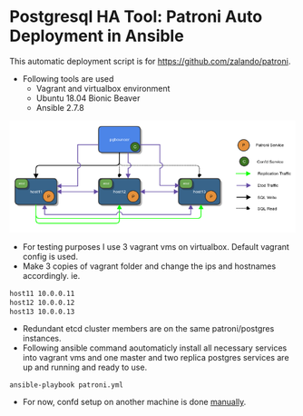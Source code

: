 # Postgresql HA Tool: Patroni Auto Deployment in Ansible
This automatic deployment script is for https://github.com/zalando/patroni.
* Following tools are used
    - Vagrant and virtualbox environment
    - Ubuntu 18.04 Bionic Beaver
    - Ansible 2.7.8

![HA Architecture](HAarchitecture.png)
* For testing purposes I use 3 vagrant vms on virtualbox. Default vagrant config is used.
* Make 3 copies of vagrant folder and change the ips and hostnames accordingly. ie.

```
host11 10.0.0.11
host12 10.0.0.12
host13 10.0.0.13
```
* Redundant etcd cluster members are on the same patroni/postgres instances.
* Following ansible command aoutomaticly install all necessary services into vagrant vms and one master and two replica postgres services are up and running and ready to use.

```
ansible-playbook patroni.yml
```
* For now, confd setup on another machine is done [manually](confd).
